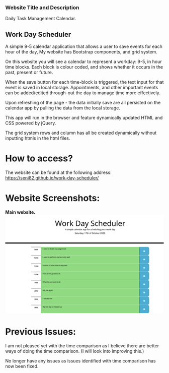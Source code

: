 ### Website Title and Description
Daily Task Management Calendar.


## Work Day Scheduler
 A simple 9-5 calendar application that allows a user to save events for each hour of the day, My website has Bootstrap components, and grid system.

On this website you will see a calendar to represent a workday: 9-5, in hour time blocks. Each block is colour coded, and shows whether it occurs in the past, present or future. 

When the save button for each time-block is triggered, the text input for that event is saved in local storage. Appointments, and other important events can be added/edited through-out the day to manage time more effectively.


Upon refreshing of the page - the data initially save are all persisted on the calendar app by pulling the data from the local storage.


This app will run in the browser and feature dynamically updated HTML and CSS powered by jQuery.


The grid system rows and column has all be created dynamically without inputting htmls in the html files.


# How to access?
The website can be found at the following address: https://seni82.github.io/work-day-scheduler/


# Website Screenshots:

**Main website.**
!["Main Website Page"](./Screenshots/mainPage.jpg?raw=true  "Website Main Page.")



# Previous Issues:
I am not pleased yet with the time comparison as I believe there are better ways of doing the time comparison. (I will look into improving this.)



No longer have any issues as issues identified with time comparison has now been fixed.


